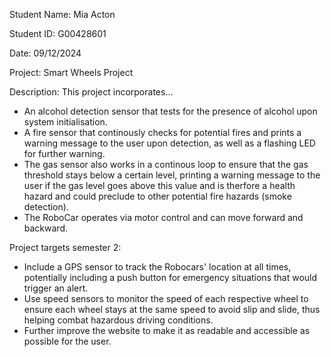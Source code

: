 Student Name: Mia Acton

Student ID: G00428601

Date: 09/12/2024

Project: Smart Wheels Project 

Description: This project incorporates...
- An alcohol detection sensor that tests for the presence of alcohol upon system initialisation.
- A fire sensor that continously checks for potential fires and prints a warning message to the user upon detection, as well as a flashing LED for further warning.
- The gas sensor also works in a continous loop to ensure that the gas threshold stays below a certain level, printing a warning message to the user if the gas level goes above this value and is therfore a health hazard and could preclude to other potential fire hazards (smoke detection).
- The RoboCar operates via motor control and can move forward and backward.
  
Project targets semester 2:
- Include a GPS sensor to track the Robocars' location at all times, potentially including a push button for emergency situations that would trigger an alert.
- Use speed sensors to monitor the speed of each respective wheel to ensure each wheel stays at the same speed to avoid slip and slide, thus helping combat hazardous driving conditions.
- Further improve the website to make it as readable and accessible as possible for the user.
  
